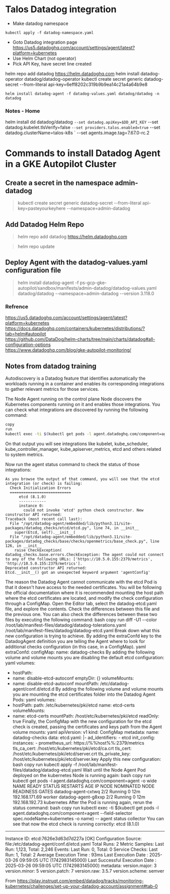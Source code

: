 # Talos Datadog integration

- Make datadog namespace
```
kubectl apply -f datadog-namespace.yaml
```
- Goto Datadog integration page https://us5.datadoghq.com/account/settings/agent/latest?platform=kubernetes
- Use Helm Chart (not operator)
- Pick API Key, have secret line created

helm repo add datadog https://helm.datadoghq.com
helm install datadog-operator datadog/datadog-operator
kubectl create secret generic datadog-secret --from-literal api-key=6eff8202c319b9b9ea14c21a4a64b9e8



```
helm install datadog-agent -f datadog-values.yaml datadog/datadog -n datadog
```
### Notes - Home

helm install dd datadog/datadog `
 --set datadog.apiKey=$DD_API_KEY `
 --set datadog.kubelet.tlsVerify=false `
 --set providers.talos.enabled=true `
 --set datadog.clusterName=talos-k8s `
 --set agents.image.tag=7.67.0-rc.2



# Commands to install Datadog Agent in a GKE Autopilot Cluster

## Create a secret in the namespace admin-datadog
> kubectl create secret generic datadog-secret --from-literal api-key=pasteyourkeyhere --namespace=admin-datadog

## Add Datadog Helm Repo
> helm repo add datadog https://helm.datadoghq.com

> helm repo update

## Deploy Agent with the datadog-values.yaml configuration file
> helm install datadog-agent -f ps-gcp-gke-autopilot/sandbox/manifests/admin-datadog/datadog-values.yaml datadog/datadog --namespace=admin-datadog --version 3.118.0 


### Refrence
https://us5.datadoghq.com/account/settings/agent/latest?platform=kubernetes  
https://docs.datadoghq.com/containers/kubernetes/distributions/?tab=helm#autopilot  
https://github.com/DataDog/helm-charts/tree/main/charts/datadog#all-configuration-options  
https://www.datadoghq.com/blog/gke-autopilot-monitoring/  


## Notes from datadog training
Autodiscovery is a Datadog feature that identifies automatically the workloads running in a container and enables its corresponding integrations to gather relevant metrics for those services.  

The Node Agent running on the control plane Node discovers the Kubernetes components running on it and enables those integrations. You can check what integrations are discovered by running the following command:
```bash
copy
run
kubectl exec -ti $(kubectl get pods -l agent.datadoghq.com/component=agent --field-selector spec.nodeName=kubernetes -o name) -- agent configcheck
```
On that output you will see integrations like kubelet, kube_scheduler, kube_controller_manager, kube_apiserver_metrics, etcd and others related to system metrics.


Now run the agent status command to check the status of those integrations:
```kubectl exec -ti $(kubectl get pods -l agent.datadoghq.com/component=agent --field-selector spec.nodeName=kubernetes -o name) -- agent status collector
As you browse the output of that command, you will see that the etcd integration (or check) is failing:
  Check Initialization Errors
  ===========================
      etcd (8.1.0)
      ------------
      instance 0:
        could not invoke 'etcd' python check constructor. New constructor API returned:
Traceback (most recent call last):
  File "/opt/datadog-agent/embedded/lib/python3.11/site-packages/datadog_checks/etcd/etcd.py", line 74, in __init__
    super(Etcd, self).__init__(
  File "/opt/datadog-agent/embedded/lib/python3.11/site-packages/datadog_checks/base/checks/openmetrics/base_check.py", line 126, in __init__
    raise CheckException(
datadog_checks.base.errors.CheckException: The agent could not connect to any of the following URLs: ['https://10.5.0.155:2379/metrics', 'http://10.5.0.155:2379/metrics'].
Deprecated constructor API returned:
Etcd.__init__() got an unexpected keyword argument 'agentConfig'
```

The reason the Datadog Agent cannot communicate with the etcd Pod is that it doesn't have access to the needed certificates. You will be following the official documentation where it is recommended mounting the host path where the etcd certificates are located, and modify the check configuration through a ConfigMap.
Open the Editor tab, select the datadog-etcd.yaml file, and explore the contents. Check the differences between this file and the previous one.
You can also check the differences between these two files by executing the following command:
bash
copy
run
diff -U1 --color /root/lab/manifest-files/datadog/datadog-tolerations.yaml /root/lab/manifest-files/datadog/datadog-etcd.yaml
Break down what this new configuration is trying to achieve.
By adding the extraConfd key to the DatadogAgent definition you are telling the Agent where to look for additional checks configuration (in this case, in a ConfigMap).
yaml
  extraConfd:
    configMap:
      name: datadog-checks
By adding the following volume and volume mounts you are disabling the default etcd configuration:
yaml
volumes:
- hostPath:
- name: disable-etcd-autoconf
  emptyDir: {}
volumeMounts:
- name: disable-etcd-autoconf
  mountPath: /etc/datadog-agent/conf.d/etcd.d
By adding the following volume and volume mounts you are mounting the etcd certificates folder into the Datadog Agent Pods:
yaml
volumes:
- hostPath:
    path: /etc/kubernetes/pki/etcd
  name: etcd-certs
volumeMounts:
- name: etcd-certs
  mountPath: /host/etc/kubernetes/pki/etcd
  readOnly: true
Finally, the ConfigMap with the new configuration for the etcd check is created, passing the certificates and keys path from the Agent volume mounts:
yaml
apiVersion: v1
kind: ConfigMap
metadata:
  name: datadog-checks
data:
  etcd.yaml: |-
    ad_identifiers:
      - etcd
    init_config:
    instances:
      - prometheus_url: https://%%host%%:2379/metrics
        tls_ca_cert: /host/etc/kubernetes/pki/etcd/ca.crt
        tls_cert: /host/etc/kubernetes/pki/etcd/server.crt
        tls_private_key: /host/etc/kubernetes/pki/etcd/server.key
Apply this new configuration:
bash
copy
run
kubectl apply -f /root/lab/manifest-files/datadog/datadog-etcd.yaml
Wait until the Node Agent Pod deployed on the kubernetes Node is running again:
bash
copy
run
kubectl get pods -l agent.datadoghq.com/component=agent -o wide
NAME                  READY   STATUS    RESTARTS   AGE   IP               NODE         NOMINATED NODE   READINESS GATES
datadog-agent-cxtwq   2/2     Running   0          12m   192.168.171.69   worker       <none>           <none>
datadog-agent-g8xxp   2/2     Running   0          12m   192.168.192.73   kubernetes   <none>           <none>
After the Pod is running again, rerun the status command:
bash
copy
run
kubectl exec -ti $(kubectl get pods -l agent.datadoghq.com/component=agent --field-selector spec.nodeName=kubernetes -o name) -- agent status collector
You can see that now the etcd check is running correctly:
etcd (8.1.0)
------------
Instance ID: etcd:7626e3d63d7d227a [OK]
Configuration Source: file:/etc/datadog-agent/conf.d/etcd.yaml
Total Runs: 2
Metric Samples: Last Run: 1,123, Total: 2,246
Events: Last Run: 0, Total: 0
Service Checks: Last Run: 1, Total: 2
Average Execution Time : 93ms
Last Execution Date : 2025-03-26 09:59:05 UTC (1742983145000)
Last Successful Execution Date : 2025-03-26 09:59:05 UTC (1742983145000)
metadata:
  version.major: 3
  version.minor: 5
  version.patch: 7
  version.raw: 3.5.7
  version.scheme: semver

From <https://play.instruqt.com/embed/datadog/tracks/monitoring-kubernetes/challenges/set-up-your-datadog-account/assignment#tab-0> 
